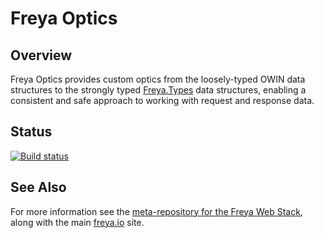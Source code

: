 # Freya Optics

## Overview

Freya Optics provides custom optics from the loosely-typed OWIN data structures to the strongly typed [Freya.Types](https://github.com/xyncro/freya-types) data structures, enabling a consistent and safe approach to working with request and response data.

## Status

[![Build status](https://ci.appveyor.com/api/projects/status/v45r28ikuebn4qaw/branch/master?svg=true)](https://ci.appveyor.com/project/xyncro/freya-optics/branch/master)

## See Also

For more information see the [meta-repository for the Freya Web Stack](https://github.com/xyncro/freya), along with the main [freya.io](https://freya.io) site.
